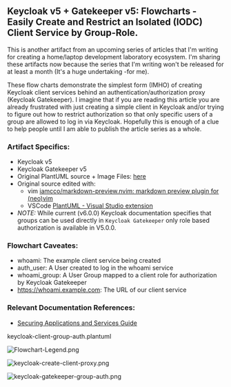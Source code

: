 ## Keycloak v5 + Gatekeeper v5: Flowcharts - Easily Create and Restrict an Isolated (IODC) Client Service by Group-Role.

This is another artifact from an upcoming series of articles that I'm writing for creating a home/laptop development laboratory ecosystem. I'm sharing these artifacts now because the series that I'm writing won't be released for at least a month (It's a huge undertaking -for me).

These flow charts demonstrate the simplest form (IMHO) of creating Keycloak client services behind an authentication/authorization proxy (Keycloak Gatekeeper). I imagine that if you are reading this article you are already frustrated with just creating a simple client in Keycloak and/or trying to figure out how to restrict authorization so that only specific users of a group are allowed to log in via Keycloak. Hopefully this is enough of a clue to help people until I am able to publish the article series as a whole.

### Artifact Specifics:

* Keycloak v5
* Keycloak Gatekeeper v5
* Original PlantUML source + Image Files: [here](https://github.com/karlredman/My-Articles/tree/master/Artifacts/keycloak-flowcharts/simple-isolated-iodc-proxied-group)
* Original source edited with:
  * vim [iamcco/markdown-preview.nvim: markdown preview plugin for (neo)vim](https://github.com/iamcco/markdown-preview.nvim)
  * VSCode [PlantUML - Visual Studio extension](https://marketplace.visualstudio.com/items?itemName=jebbs.plantuml)
* *NOTE:* While current (v6.0.0) Keycloak documentation specifies that groups can be used directly in `Keycloak Gatekeeper` only role based authorization is available in V5.0.0.


### Flowchart Caveates:

* whoami: The example client service being created
* auth_user: A User created to log in the whoami service
* whoami_group: A User Group mapped to a client role for authorization by Keycloak Gatekeeper
* https://whoami.example.com: The URL of our client service

### Relevant Documentation References:

  * [Securing Applications and Services Guide](https://www.keycloak.org/docs/latest/securing_apps/index.html#_keycloak_generic_adapter)

keycloak-client-group-auth.plantuml

![Flowchart-Legend.png](https://raw.githubusercontent.com/karlredman/My-Articles/master/Artifacts/keycloak-flowcharts/simple-isolated-iodc-proxied-group/Flowchart-Legend.png)

![keycloak-create-client-proxy.png](https://raw.githubusercontent.com/karlredman/My-Articles/master/Artifacts/keycloak-flowcharts/simple-isolated-iodc-proxied-group/keycloak-create-client-proxy.png)

![keycloak-gatekeeper-group-auth.png](https://raw.githubusercontent.com/karlredman/My-Articles/master/Artifacts/keycloak-flowcharts/simple-isolated-iodc-proxied-group/keycloak-gatekeeper-group-auth.png)

